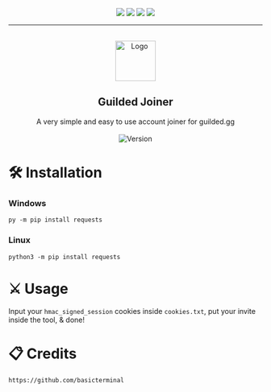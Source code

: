 <div id="top"></div>
<p align="center">
  <img src="https://img.shields.io/github/contributors/mentionable/Guilded-Joiner.svg?style=for-the-badge"/>
  <img src="https://img.shields.io/github/forks/mentionable/Guilded-Joiner.svg?style=for-the-badge"/>
  <img src="https://img.shields.io/github/stars/mentionable/Guilded-Joiner.svg?style=for-the-badge"/>
  <img src="https://img.shields.io/github/issues/mentionable/Guilded-Joiner.svg?style=for-the-badge"/>
</p>
  
---------------------------------------
  
<br/>
<div align="center">
  <a href="https://github.com/mentionable/Guilded-Generator">
    <img src="https://theme.zdassets.com/theme_assets/9580103/07defec28cdc4dca22ce6e2154b1c2299346fe5f.png" alt="Logo" width="80" height="80">
  </a>
  
  <h2 align="center">Guilded Joiner</h3>

  <p align="center">
    A very simple and easy to use account joiner for guilded.gg
    <br />
    <br />
    <img src="https://img.shields.io/badge/Version-1.0.0-7DCDE3?style=for-the-badge" alt="Version">
  </p>
</div>
  


# 🛠️ Installation
### Windows
```
py -m pip install requests
```
### Linux
```
python3 -m pip install requests
```

# ⚔️ Usage
Input your `hmac_signed_session` cookies inside `cookies.txt`, put your invite inside the tool, & done!


# 📋 Credits
```
https://github.com/basicterminal
```
